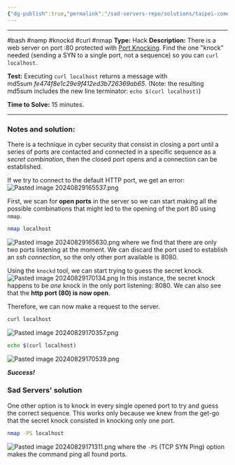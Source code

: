 ```yaml
---
{"dg-publish":true,"permalink":"/sad-servers-repo/solutions/taipei-come-a-knocking/","noteIcon":"1"}
---
```


---
#bash #namp #knockd #curl #nmap
**Type:** Hack
**Description:** There is a web server on port :80 protected with [Port Knocking](https://en.wikipedia.org/wiki/Port_knocking). Find the one "knock" needed (sending a SYN to a single port, not a sequence) so you can `curl localhost`.

**Test:** Executing `curl localhost` returns a message with md5sum _fe474f8e1c29e9f412ed3b726369ab65_. (Note: the resulting md5sum includes the new line terminator: `echo $(curl localhost)`)

**Time to Solve:** 15 minutes.

---
### Notes and solution:
There is a technique in cyber security that consist in closing a port until a series of ports are contacted and connected in a specific sequence as a _secret combination_, then the closed port opens and a connection can be established.

If we try to connect to the default HTTP port, we get an error:
![Pasted image 20240829165537.png](/img/user/Sad%20Servers%20repo/Solutions/Reference%20images/Pasted%20image%2020240829165537.png)

First, we scan for **open ports** in the server so we can start making all the possible combinations that might led to the opening of the port 80 using `nmap`.

```bash
nmap localhost
```
![Pasted image 20240829165630.png](/img/user/Sad%20Servers%20repo/Solutions/Reference%20images/Pasted%20image%2020240829165630.png)
where we find that there are only two ports listening at the moment. We can discard the port used to establish an _ssh connection_, so the only other port available is 8080.

Using the `knockd` tool, we can start trying to guess the secret knock.
![Pasted image 20240829170134.png](/img/user/Sad%20Servers%20repo/Solutions/Reference%20images/Pasted%20image%2020240829170134.png)
In this instance, the secret knock happens to be _one_ knock in the only port listening: 8080.
We can also see that the **http port (80) is now open**.

Therefore, we can now make a request to the server.

```bash
curl localhost
```
![Pasted image 20240829170357.png](/img/user/Sad%20Servers%20repo/Solutions/Reference%20images/Pasted%20image%2020240829170357.png)

```bash
echo $(curl localhost)
```
![Pasted image 20240829170539.png](/img/user/Sad%20Servers%20repo/Solutions/Reference%20images/Pasted%20image%2020240829170539.png)

___Success!___

### Sad Servers' solution
One other option is to knock in every single opened port to try and guess the correct sequence. This works only because we knew from the get-go that the secret knock consisted in knocking only one port.

```bash
nmap -PS localhost
```
![Pasted image 20240829171311.png](/img/user/Sad%20Servers%20repo/Solutions/Reference%20images/Pasted%20image%2020240829171311.png)
where the `-PS` (TCP SYN Ping) option makes the command ping all found ports.